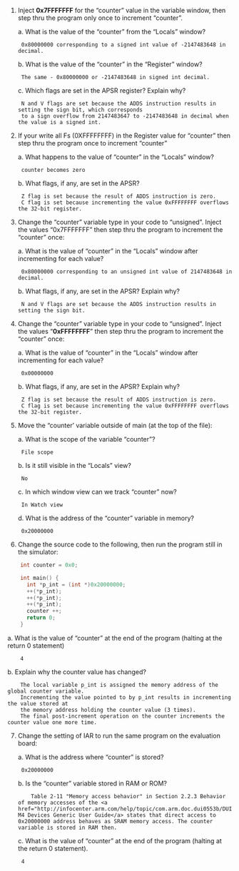 1. Inject **0x7FFFFFFF** for the “counter” value in the variable window, then step thru the program only once to increment “counter”.

   a. What is the value of the “counter” from the “Locals” window?

		0x80000000 corresponding to a signed int value of -2147483648 in decimal.

   b. What is the value of the “counter” in the “Register” window?

		The same - 0x80000000 or -2147483648 in signed int decimal.

   c. Which flags are set in the APSR register? Explain why?

		N and V flags are set because the ADDS instruction results in setting the sign bit, which corresponds
		to a sign overflow from 2147483647 to -2147483648 in decimal when the value is a signed int.

2. If your write all Fs (0XFFFFFFFF) in the Register value for “counter” then step thru the program once to increment “counter”

   a. What happens to the value of “counter” in the “Locals” window?

		counter becomes zero

   b. What flags, if any, are set in the APSR?

		Z flag is set because the result of ADDS instruction is zero. 
		C flag is set because incrementing the value 0xFFFFFFFF overflows the 32-bit register.

3. Change the “counter” variable type in your code to “unsigned”. Inject the values “0x7FFFFFFF” then step thru the program to increment the “counter” once:

   a. What is the value of “counter” in the “Locals” window after incrementing for each value?

		0x80000000 corresponding to an unsigned int value of 2147483648 in decimal.

   b. What flags, if any, are set in the APSR? Explain why?

		N and V flags are set because the ADDS instruction results in setting the sign bit.

4. Change the “counter” variable type in your code to “unsigned”. Inject the values “**0xFFFFFFFF**” then step thru the program to increment the “counter” once:

   a. What is the value of “counter” in the “Locals” window after incrementing for each value?

		0x00000000

   b. What flags, if any, are set in the APSR? Explain why?

		Z flag is set because the result of ADDS instruction is zero. 
		C flag is set because incrementing the value 0xFFFFFFFF overflows the 32-bit register.

5. Move the “counter’ variable outside of main (at the top of the file):

   a. What is the scope of the variable “counter”?

		File scope

   b. Is it still visible in the “Locals” view?

		No

   c. In which window view can we track “counter” now?

		In Watch view

   d. What is the address of the “counter” variable in memory?

		0x20000000

6. Change the source code to the following, then run the program still in the simulator:
		
```c
	int counter = 0x0;

	int main() {
	  int *p_int = (int *)0x20000000;
	  ++(*p_int);
	  ++(*p_int);
	  ++(*p_int);
	  counter ++;
	  return 0;
	}
```

   a. What is the value of “counter” at the end of the program (halting at the return 0 statement)

		4

   b. Explain why the counter value has changed?

		The local variable p_int is assigned the memory address of the global counter variable. 
		Incrementing the value pointed to by p_int results in incrementing the value stored at 
		the memory address holding the counter value (3 times). 
		The final post-increment operation on the counter increments the counter value one more time.

7. Change the setting of IAR to run the same program on the evaluation board:

   a. What is the address where “counter” is stored?
		
		0x20000000

   b. Is the “counter” variable stored in RAM or ROM?

	       Table 2-11 "Memory access behavior" in Section 2.2.3 Behavior of memory accesses of the <a href="http://infocenter.arm.com/help/topic/com.arm.doc.dui0553b/DUI0553.pdf">Cortex-M4 Devices Generic User Guide</a> states that direct access to 0x20000000 address behaves as SRAM memory access. The counter variable is stored in RAM then. 

   c. What is the value of “counter” at the end of the program (halting at the return 0 statement).

		4
